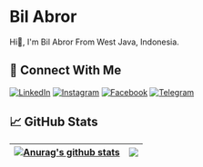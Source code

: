 # Bil Abror
Hi👋, I'm Bil Abror From West Java, Indonesia.


## &#x1F919; Connect With Me
[![LinkedIn](https://img.shields.io/badge/LinkedIn-1870e4?style=for-the-badge&logo=linkedin&logoColor=white)](https://www.linkedin.com/in/bil-abror/)
[![Instagram](https://img.shields.io/badge/Instagram-d828d3?style=for-the-badge&logo=instagram&logoColor=white)](https://instagram.com/bil_abror)
[![Facebook](https://img.shields.io/badge/Facebook-%234267B2.svg?&style=for-the-badge&logo=facebook&logoColor=white)](https://www.facebook.com/bilabror)
[![Telegram](https://img.shields.io/badge/Telegram-%230088cc.svg?&style=for-the-badge&logo=telegram&logoColor=white)](https://t.me/bilabror)

## &#x1f4c8; GitHub Stats
| <a href="https://github.com/anuraghazra/github-readme-stats"><img align="center" src="https://github-readme-stats.vercel.app/api?username=bilabror&show_icons=true&include_all_commits=true&theme=buefy&hide_border=true" alt="Anurag's github stats" /></a> | <a href="https://github.com/anuraghazra/github-readme-stats"><img align="center" src="https://github-readme-stats.vercel.app/api/top-langs/?username=bilabror&layout=compact&theme=buefy&hide_border=true" /></a> |
| ------------- | ------------- |
